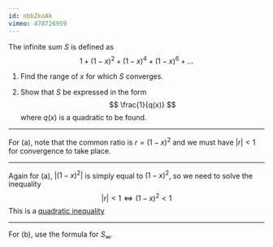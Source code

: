 ```yaml
---
id: nbbZkoAk
vimeo: 478726959
---
```


The infinite sum $S$ is defined as
$$
1 + (1 - x)^2 + (1 - x)^4 + (1 - x)^6 + \ldots
$$

 1. Find the range of $x$ for which $S$ converges.

 1. Show that $S$ be expressed in the form
    $$
    \frac{1}{q(x)}
    $$
    where $q(x)$ is a quadratic to be found.

---

For (a), note that the common ratio is $r = (1-x)^2$ and we must have $|r|<1$ for convergence to take place.

---

Again for (a), $|(1-x)^2|$ is simply equal to $(1-x)^2$, so we need to solve the inequality
$$
|r| < 1 \Leftrightarrow (1-x)^2 < 1
$$
This is a [quadratic inequality](/skills/pure/quadratics/quadratic-inequalities)

---

For (b), use the formula for $S_\infty$.

